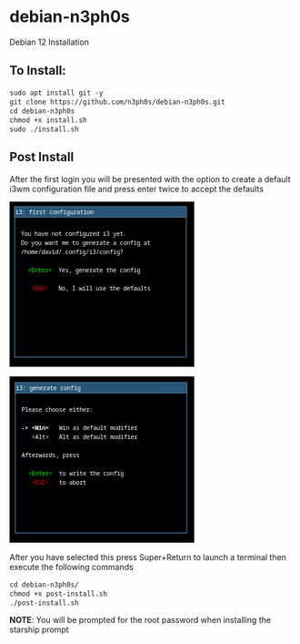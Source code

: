 # debian-n3ph0s
Debian 12 Installation 

## To Install:

```
sudo apt install git -y
git clone https://github.com/n3ph0s/debian-n3ph0s.git
cd debian-n3ph0s
chmod +x install.sh
sudo ./install.sh
```
## Post Install

After the first login you will be presented with the option to create a default i3wm configuration file and press enter twice to accept the defaults

![Default i3wm configuration](img1.png)

![Default i3wm key binding](img2.png)

After you have selected this press Super+Return to launch a terminal then execute the following commands

```
cd debian-n3ph0s/
chmod +x post-install.sh
./post-install.sh
```
**NOTE**: You will be prompted for the root password when installing the starship prompt
